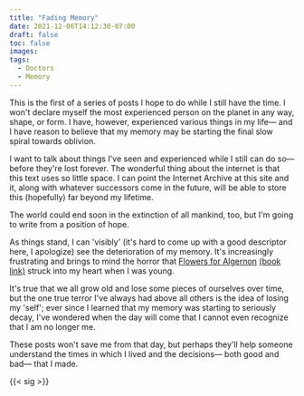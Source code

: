 ```yaml
---
title: "Fading Memory"
date: 2021-12-06T14:12:30-07:00
draft: false
toc: false
images:
tags:
  - Doctors
  - Memory
---
```


This is the first of a series of posts I hope to do while I still have the time. I won't declare myself the most experienced person on the planet in any way, shape, or form. I have, however, experienced various things in my life— and I have reason to believe that my memory may be starting the final slow spiral towards oblivion.

I want to talk about things I've seen and experienced while I still can do so— before they're lost forever. The wonderful thing about the internet is that this text uses so little space. I can point the Internet Archive at this site and it, along with whatever successors come in the future, will be able to store this (hopefully) far beyond my lifetime.

The world could end soon in the extinction of all mankind, too, but I'm going to write from a position of hope.

As things stand, I can 'visibly' (it's hard to come up with a good descriptor here, I apologize) see the deterioration of my memory. It's increasingly frustrating and brings to mind the horror that [Flowers for Algernon](https://en.wikipedia.org/wiki/Flowers_for_Algernon) [(book link)](https://archive.org/search.php?query=Flowers%20for%20Algernon) struck into my heart when I was young.

It's true that we all grow old and lose some pieces of ourselves over time, but the one true terror I've always had above all others is the idea of losing my 'self'; ever since I learned that my memory was starting to seriously decay, I've wondered when the day will come that I cannot even recognize that I am no longer me.

These posts won't save me from that day, but perhaps they'll help someone understand the times in which I lived and the decisions— both good and bad— that I made.

{{< sig >}}